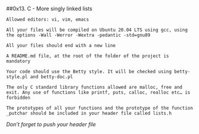 ##0x13. C - More singly linked lists


`Allowed editors: vi, vim, emacs`

`All your files will be compiled on Ubuntu 20.04 LTS using gcc, using the options -Wall -Werror -Wextra -pedantic -std=gnu89`

`All your files should end with a new line`

`A README.md file, at the root of the folder of the project is mandatory`

`Your code should use the Betty style. It will be checked using betty-style.pl and betty-doc.pl`

`The only C standard library functions allowed are malloc, free and exit. Any use of functions like printf, puts, calloc, realloc etc… is forbidden`

`The prototypes of all your functions and the prototype of the function _putchar should be included in your header file called lists.h`

*Don’t forget to push your header file*

